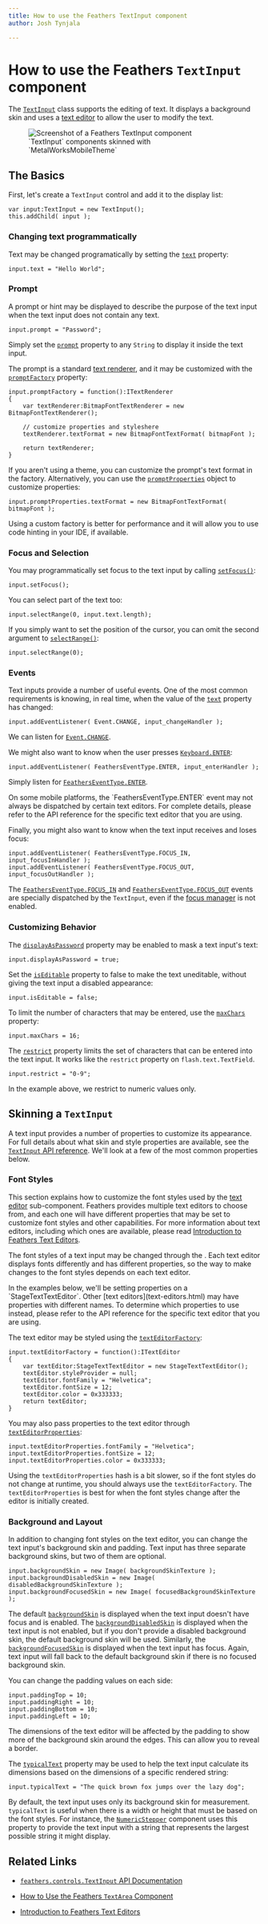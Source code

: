 ```yaml
---
title: How to use the Feathers TextInput component  
author: Josh Tynjala

---
```

# How to use the Feathers `TextInput` component

The [`TextInput`](../api-reference/feathers/controls/TextInput.html) class supports the editing of text. It displays a background skin and uses a [text editor](text-editors.html) to allow the user to modify the text.

<figure>
<img src="images/text-input.png" srcset="images/text-input@2x.png 2x" alt="Screenshot of a Feathers TextInput component" />
<figcaption>`TextInput` components skinned with `MetalWorksMobileTheme`</figcaption>
</figure>

## The Basics

First, let's create a `TextInput` control and add it to the display list:

``` code
var input:TextInput = new TextInput();
this.addChild( input );
```

### Changing text programmatically

Text may be changed programatically by setting the [`text`](../api-reference/feathers/controls/TextInput.html#text) property:

``` code
input.text = "Hello World";
```

### Prompt

A prompt or hint may be displayed to describe the purpose of the text input when the text input does not contain any text.

``` code
input.prompt = "Password";
```

Simply set the [`prompt`](../api-reference/feathers/controls/TextInput.html#prompt) property to any `String` to display it inside the text input.

The prompt is a standard [text renderer](text-renderers.html), and it may be customized with the [`promptFactory`](../api-reference/feathers/controls/TextInput.html#promptFactory) property:

``` code
input.promptFactory = function():ITextRenderer
{
    var textRenderer:BitmapFontTextRenderer = new BitmapFontTextRenderer();
 
    // customize properties and styleshere
    textRenderer.textFormat = new BitmapFontTextFormat( bitmapFont );
 
    return textRenderer;
}
```

If you aren't using a theme, you can customize the prompt's text format in the factory. Alternatively, you can use the [`promptProperties`](../api-reference/feathers/controls/TextInput.html#promptProperties) object to customize properties:

``` code
input.promptProperties.textFormat = new BitmapFontTextFormat( bitmapFont );
```

Using a custom factory is better for performance and it will allow you to use code hinting in your IDE, if available.

### Focus and Selection

You may programmatically set focus to the text input by calling [`setFocus()`](../api-reference/feathers/controls/TextInput.html#setFocus()):

``` code
input.setFocus();
```

You can select part of the text too:

``` code
input.selectRange(0, input.text.length);
```

If you simply want to set the position of the cursor, you can omit the second argument to [`selectRange()`](../api-reference/feathers/controls/TextInput.html#selectRange()):

``` code
input.selectRange(0);
```

### Events

Text inputs provide a number of useful events. One of the most common requirements is knowing, in real time, when the value of the [`text`](../api-reference/feathers/controls/TextInput.html#text) property has changed:

``` code
input.addEventListener( Event.CHANGE, input_changeHandler );
```

We can listen for [`Event.CHANGE`](../api-reference/feathers/controls/TextArea.html#event:change).

We might also want to know when the user presses [`Keyboard.ENTER`](http://help.adobe.com/en_US/FlashPlatform/reference/actionscript/3/flash/ui/Keyboard.html#ENTER):

``` code
input.addEventListener( FeathersEventType.ENTER, input_enterHandler );
```

Simply listen for [`FeathersEventType.ENTER`](../api-reference/feathers/controls/TextInput.html#event:enter).

<aside class="warn">On some mobile platforms, the `FeathersEventType.ENTER` event may not always be dispatched by certain text editors. For complete details, please refer to the API reference for the specific text editor that you are using.</aside>

Finally, you might also want to know when the text input receives and loses focus:

``` code
input.addEventListener( FeathersEventType.FOCUS_IN, input_focusInHandler );
input.addEventListener( FeathersEventType.FOCUS_OUT, input_focusOutHandler );
```

The [`FeathersEventType.FOCUS_IN`](../api-reference/feathers/controls/TextInput.html#event:focusIn) and [`FeathersEventType.FOCUS_OUT`](../api-reference/feathers/controls/TextInput.html#event:focusOut) events are specially dispatched by the `TextInput`, even if the [focus manager](focus.html) is not enabled.

### Customizing Behavior

The [`displayAsPassword`](../api-reference/feathers/controls/TextInput.html#displayAsPassword) property may be enabled to mask a text input's text:

``` code
input.displayAsPassword = true;
```

Set the [`isEditable`](../api-reference/feathers/controls/TextInput.html#isEditable) property to false to make the text uneditable, without giving the text input a disabled appearance:

``` code
input.isEditable = false;
```

To limit the number of characters that may be entered, use the [`maxChars`](../api-reference/feathers/controls/TextInput.html#maxChars) property:

``` code
input.maxChars = 16;
```

The [`restrict`](../api-reference/feathers/controls/TextInput.html#restrict) property limits the set of characters that can be entered into the text input. It works like the `restrict` property on `flash.text.TextField`.

``` code
input.restrict = "0-9";
```

In the example above, we restrict to numeric values only.

## Skinning a `TextInput`

A text input provides a number of properties to customize its appearance. For full details about what skin and style properties are available, see the [`TextInput` API reference](../api-reference/feathers/controls/TextInput.html). We'll look at a few of the most common properties below.

### Font Styles


This section explains how to customize the font styles used by the [text editor](text-editors.html) sub-component. Feathers provides multiple text editors to choose from, and each one will have different properties that may be set to customize font styles and other capabilities. For more information about text editors, including which ones are available, please read [Introduction to Feathers Text Editors](text-editors.html).

The font styles of a text input may be changed through the . Each text editor displays fonts differently and has different properties, so the way to make changes to the font styles depends on each text editor.

<aside class="info">In the examples below, we'll be setting properties on a `StageTextTextEditor`. Other [text editors](text-editors.html) may have properties with different names. To determine which properties to use instead, please refer to the API reference for the specific text editor that you are using.</aside>

The text editor may be styled using the [`textEditorFactory`](../api-reference/feathers/controls/TextInput.html#textEditorFactory):

``` code
input.textEditorFactory = function():ITextEditor
{
    var textEditor:StageTextTextEditor = new StageTextTextEditor();
    textEditor.styleProvider = null;
    textEditor.fontFamily = "Helvetica";
    textEditor.fontSize = 12;
    textEditor.color = 0x333333;
    return textEditor;
}
```

You may also pass properties to the text editor through [`textEditorProperties`](../api-reference/feathers/controls/TextInput.html#textEditorProperties):

``` code
input.textEditorProperties.fontFamily = "Helvetica";
input.textEditorProperties.fontSize = 12;
input.textEditorProperties.color = 0x333333;
```

Using the `textEditorProperties` hash is a bit slower, so if the font styles do not change at runtime, you should always use the `textEditorFactory`. The `textEditorProperties` is best for when the font styles change after the editor is initially created.

### Background and Layout

In addition to changing font styles on the text editor, you can change the text input's background skin and padding. Text input has three separate background skins, but two of them are optional.

``` code
input.backgroundSkin = new Image( backgroundSkinTexture );
input.backgroundDisabledSkin = new Image( disabledBackgroundSkinTexture );
input.backgroundFocusedSkin = new Image( focusedBackgroundSkinTexture );
```

The default [`backgroundSkin`](../api-reference/feathers/controls/TextInput.html#backgroundSkin) is displayed when the text input doesn't have focus and is enabled. The [`backgroundDisabledSkin`](../api-reference/feathers/controls/TextInput.html#backgroundDisabledSkin) is displayed when the text input is not enabled, but if you don't provide a disabled background skin, the default background skin will be used. Similarly, the [`backgroundFocusedSkin`](../api-reference/feathers/controls/TextInput.html#backgroundFocusedSkin) is displayed when the text input has focus. Again, text input will fall back to the default background skin if there is no focused background skin.

You can change the padding values on each side:

``` code
input.paddingTop = 10;
input.paddingRight = 10;
input.paddingBottom = 10;
input.paddingLeft = 10;
```

The dimensions of the text editor will be affected by the padding to show more of the background skin around the edges. This can allow you to reveal a border.

The [`typicalText`](../api-reference/feathers/controls/TextInput.html#typicalText) property may be used to help the text input calculate its dimensions based on the dimensions of a specific rendered string:

``` code
input.typicalText = "The quick brown fox jumps over the lazy dog";
```

By default, the text input uses only its background skin for measurement. `typicalText` is useful when there is a width or height that must be based on the font styles. For instance, the [`NumericStepper`](numeric-stepper.html) component uses this property to provide the text input with a string that represents the largest possible string it might display.

## Related Links

-   [`feathers.controls.TextInput` API Documentation](../api-reference/feathers/controls/TextInput.html)

-   [How to Use the Feathers `TextArea` Component](text-area.html)

-   [Introduction to Feathers Text Editors](text-editors.html)